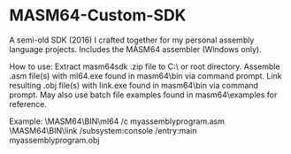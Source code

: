 # MASM64-Custom-SDK
A semi-old SDK (2016) I crafted together for my personal assembly language projects. Includes the MASM64 assembler (Windows only).

How to use:
Extract masm64sdk .zip file to C:\ or root directory.
Assemble .asm file(s) with ml64.exe found in masm64\bin via command prompt.
Link resulting .obj file(s) with link.exe found in masm64\bin via command prompt.
May also use batch file examples found in masm64\examples for reference.

Example:
\MASM64\BIN\ml64 /c myassemblyprogram.asm
\MASM64\BIN\link /subsystem:console /entry:main myassemblyprogram.obj
